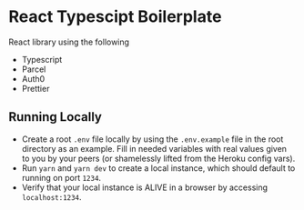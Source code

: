 # React Typescipt Boilerplate

React library using the following
- Typescript
- Parcel
- Auth0
- Prettier

## Running Locally
* Create a root `.env` file locally by using the `.env.example` file in the root directory as an example. Fill in needed variables with real values given to you by your peers (or shamelessly lifted from the Heroku config vars).
* Run `yarn` and `yarn dev` to create a local instance, which should default to running on port `1234`.
* Verify that your local instance is ALIVE in a browser by accessing `localhost:1234`.
